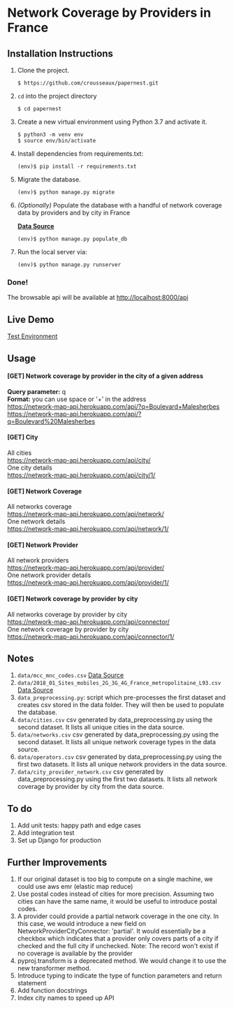 Network Coverage by Providers in France
=======

## Installation Instructions

1. Clone the project.
    ```shell
    $ https://github.com/crousseaux/papernest.git
    ```
1. `cd` into the project directory
    ```shell
    $ cd papernest
    ```
1. Create a new virtual environment using Python 3.7 and activate it.
    ```shell
    $ python3 -m venv env
    $ source env/bin/activate
    ```
1. Install dependencies from requirements.txt:
    ```shell
    (env)$ pip install -r requirements.txt
    ```
1. Migrate the database.
    ```shell
    (env)$ python manage.py migrate
    ```
1. *(Optionally)* Populate the database with a handful of network coverage data by providers and by city in France

    **[Data Source](https://www.data.gouv.fr/s/resources/monreseaumobile/20180228-174515/2018_01_Sites_mobiles_2G_3G_4G_France_metropolitaine_L93.csv)**  
    ```shell
    (env)$ python manage.py populate_db
    ```
1. Run the local server via:
    ```shell
    (env)$ python manage.py runserver
    ```

### Done!
The browsable api will be available at <a href="http://localhost:8000/api" target="_blank">http://localhost:8000/api</a>

## Live Demo
[Test Environment](https://network-map-api.herokuapp.com/api/?q=Place%20G%C3%A9n%C3%A9ral%20Mellinet)

## Usage
#### [GET] Network coverage by provider in the city of a given address
**Query parameter:** q  
**Format:** you can use space or '+' in the address  
https://network-map-api.herokuapp.com/api/?q=Boulevard+Malesherbes  
https://network-map-api.herokuapp.com/api/?q=Boulevard%20Malesherbes  

#### [GET] City
All cities  
https://network-map-api.herokuapp.com/api/city/  
One city details  
https://network-map-api.herokuapp.com/api/city/1/  

#### [GET] Network Coverage
All networks coverage  
https://network-map-api.herokuapp.com/api/network/  
One network details  
https://network-map-api.herokuapp.com/api/network/1/  

#### [GET] Network Provider
All network providers  
https://network-map-api.herokuapp.com/api/provider/  
One network provider details  
https://network-map-api.herokuapp.com/api/provider/1/   

#### [GET] Network coverage by provider by city
All networks coverage by provider by city  
https://network-map-api.herokuapp.com/api/connector/  
One network coverage by provider by city  
https://network-map-api.herokuapp.com/api/connector/1/  

## Notes

1. `data/mcc_mnc_codes.csv` [Data Source](https://extranet.arcep.fr/portail/LinkClick.aspx?fileticket=etHdgos5yN4%3D&tabid=217&portalid=0&mid=850)  
1. `data/2018_01_Sites_mobiles_2G_3G_4G_France_metropolitaine_L93.csv` [Data Source](https://www.data.gouv.fr/s/resources/monreseaumobile/20180228-174515/2018_01_Sites_mobiles_2G_3G_4G_France_metropolitaine_L93.csv)  
1. `data_preprocessing.py`: script which pre-processes the first dataset and creates csv stored in the data folder. They will
then be used to populate the database.  
1. `data/cities.csv` csv generated by data_preprocessing.py using the second dataset. It lists all unique cities in the data source.
1. `data/networks.csv` csv generated by data_preprocessing.py using the second dataset. It lists all unique network coverage types in the data source.
1. `data/operators.csv` csv generated by data_preprocessing.py using the first two datasets. It lists all unique network providers in the data source.
1. `data/city_provider_network.csv` csv generated by data_preprocessing.py using the first two datasets. It lists all network coverage by provider by city from the data source.

## To do
1. Add unit tests: happy path and edge cases
1. Add integration test
1. Set up Django for production

## Further Improvements
1. If our original dataset is too big to compute on a single machine, we could use aws emr (elastic map reduce)  
1. Use postal codes instead of cities for more precision. Assuming two cities can have the same name, it would be useful to introduce postal codes.
1. A provider could provide a partial network coverage in the one city. In this case, we would introduce a new field on NetworkProviderCityConnector: 'partial'.
 It would essentially be a checkbox which indicates that a provider only covers parts of a city if checked and the full city if unchecked. Note: The record won't 
 exist if no coverage is available by the provider  
1. pyproj.transform is a deprecated method. We would change it to use the new transformer method.
1. Introduce typing to indicate the type of function parameters and return statement 
1. Add function docstrings  
1. Index city names to speed up API
